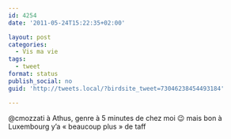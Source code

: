 ```yaml
---
id: 4254
date: '2011-05-24T15:22:35+02:00'

layout: post
categories:
  - Vis ma vie
tags:
  - tweet
format: status
publish_social: no
guid: 'http://tweets.local/?birdsite_tweet=73046238454493184'

---
```


@cmozzati à Athus, genre à 5 minutes de chez moi 😉 mais bon à Luxembourg y’a « beaucoup plus » de taff